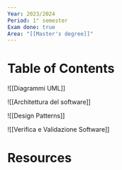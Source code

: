 ```yaml
---
Year: 2023/2024
Period: 1° semester
Exam done: true
Area: "[[Master's degree]]"
---
```

# Table of Contents

![[Diagrammi UML]]

![[Architettura del software]]

![[Design Patterns]]

![[Verifica e Validazione Software]]
# Resources